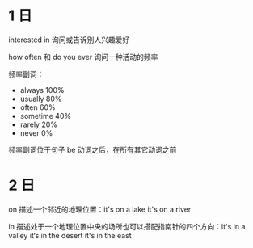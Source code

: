 # 1 日

interested in 询问或告诉别人兴趣爱好

how often 和 do you ever 询问一种活动的频率

频率副词：

- always 100%
- usually 80%
- often 60%
- sometime 40%
- rarely 20%
- never 0%

频率副词位于句子 be 动词之后，在所有其它动词之前

# 2 日

on 描述一个邻近的地理位置：it's on a lake it's on a river

in 描述处于一个地理位置中央的场所也可以搭配指南针的四个方向：it's in a valley it‘s in the desert it's in the east